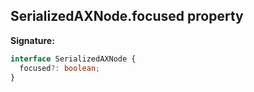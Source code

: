 ## SerializedAXNode.focused property

**Signature:**

```typescript
interface SerializedAXNode {
  focused?: boolean;
}
```
